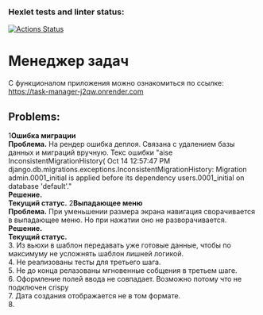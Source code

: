 ### Hexlet tests and linter status:
[![Actions Status](https://github.com/TarakanovAndrey/python-project-52/actions/workflows/hexlet-check.yml/badge.svg)](https://github.com/TarakanovAndrey/python-project-52/actions)

# Менеджер задач  
С функционалом приложения можно ознакомиться по ссылке:  
https://task-manager-j2qw.onrender.com  

## Problems:

1**Ошибка миграции**  
**Проблема.** На рендер ошибка деплоя. Связана с удалением базы данных и миграций вручную.
Текс ошибки "aise InconsistentMigrationHistory(
Oct 14 12:57:47 PM  django.db.migrations.exceptions.InconsistentMigrationHistory: Migration admin.0001_initial is applied before its dependency users.0001_initial on database 'default'."  
**Решение.**  
**Текущий статус.**
2**Выпадающее меню**  
**Проблема.** При уменьшении размера экрана навигация сворачивается в выпадающее меню. 
Но при нажатии оно не разворачивается.  
**Решение.**  
**Текущий статус.**  
3. Из вьюхи в шаблон передавать уже готовые данные, чтобы по максимуму не усложнять шаблон лишней логикой.  
4. Не реализованы тесты для третьего шага.  
5. Не до конца релазованы мгновенные собщения в третьем шаге.  
6. Оформление полей ввода не совпадает. Возможно потому что не подключен crispy  
7. Дата создания отображается не в том формате.  
8. 